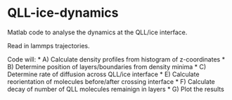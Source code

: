 # QLL-ice-dynamics
Matlab code to analyse the dynamics at the QLL/ice interface.

Read in lammps trajectories.

Code will:
    * A) Calculate density profiles from histogram of z-coordinates
    * B) Determine position of layers/boundaries from density minima
    * C) Determine rate of diffusion across QLL/ice interface 
    * E) Calculate reorientation of molecules before/after crossing interface
    * F) Calculate decay of number of QLL molecules remainign in layers
    * G) Plot the results

